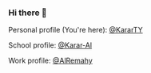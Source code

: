 ### Hi there 👋

Personal profile (You're here): [@KararTY](https://github.com/kararty)

School profile: [@Karar-Al](https://github.com/karar-al)

Work profile: [@AlRemahy](https://github.com/alremahy)

<!--
**KararTY/KararTY** is a ✨ _special_ ✨ repository because its `README.md` (this file) appears on your GitHub profile.

Here are some ideas to get you started:

- 🔭 I’m currently working on ...
- 🌱 I’m currently learning ...
- 👯 I’m looking to collaborate on ...
- 🤔 I’m looking for help with ...
- 💬 Ask me about ...
- 📫 How to reach me: ...
- ⚡ Fun fact: ...
-->
